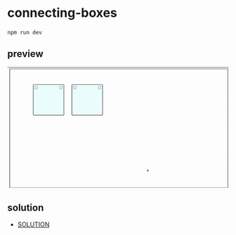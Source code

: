 # connecting-boxes

```
npm run dev
```

## preview

<img src="./svg.gif">

## solution

- [SOLUTION](SOLUTION.md)
